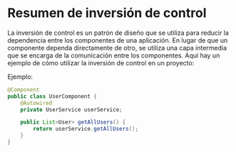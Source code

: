 # Resumen de inversión de control

La inversión de control es un patrón de diseño que se utiliza para reducir la dependencia entre los componentes de una aplicación. En lugar de que un componente dependa directamente de otro, se utiliza una capa intermedia que se encarga de la comunicación entre los componentes. Aquí hay un ejemplo de cómo utilizar la inversión de control en un proyecto:

Ejemplo:

```java
@Component
public class UserComponent {
    @Autowired
    private UserService userService;

    public List<User> getAllUsers() {
        return userService.getAllUsers();
    }
}
```